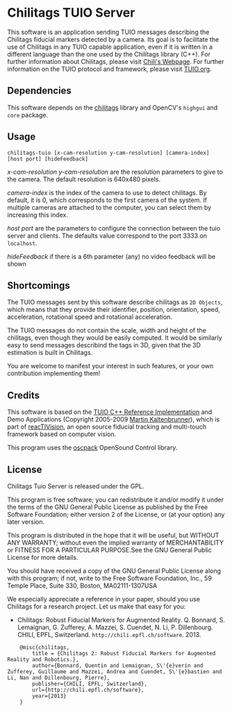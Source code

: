 Chilitags TUIO Server
=====================

This software is an application sending TUIO messages describing the Chilitags fiducial markers detected by a camera. Its goal is to facilitate the use of Chilitags in any TUIO capable application, even if it is written in a different language than the one used by the Chilitags library (C++). For further information about Chilitags, please visit [Chili's Webpage](http://chili.epfl.ch/software). For further information on the TUIO protocol and framework, please visit [TUIO.org](http://www.tuio.org/).

Dependencies
------------

This software depends on the [chilitags](https://github.com/chili-epfl/chilitags) library and OpenCV's `highgui` and `core` package.


Usage
-----

    chilitags-tuio [x-cam-resolution y-cam-resolution] [camera-index] [host port] [hideFeedback]

*x-cam-resolution y-cam-resolution* are the resolution parameters to give to the camera.
The default resolution is 640x480 pixels.

*camera-index* is the index of the camera to use to detect chilitags.
By default, it is 0, which corresponds to the first camera of the system.
If multiple cameras are attached to the computer, you can select them by increasing this index.

*host port* are the parameters to configure the connection between the tuio server and clients.
The defaults value correspond to the port 3333 on `localhost`.

*hideFeedback* if there is a 6th parameter (any) no video feedback will be shown

Shortcomings
------------

The TUIO messages sent by this software describe chilitags as `2D Objects`, which means that they provide their identifier, position, orientation, speed, acceleration, rotational speed and rotational acceleration.

The TUIO messages do not contain the scale, width and height of the chilitags, even though they would be easily computed. It would be similarly easy to send messages describind the tags in 3D, given that the 3D estimation is built in Chilitags.

You are welcome to manifest your interest in such features, or your own contribution implementing them!

Credits
-------

This software is based on the [TUIO C++ Reference Implementation](http://tuio.org/?software) and Demo Applications (Copyright 2005-2009 [Martin Kaltenbrunner](http://modin.yuri.at)), which is part of [reacTIVision](http://reactivision.sourceforge.net), an open source fiducial tracking and multi-touch framework based on computer vision. 

This program uses the [oscpack](http://www.audiomulch.com/~rossb/code/oscpack/) OpenSound Control library.

License
-------

Chilitags Tuio Server is released under the GPL.

This program is free software; you can redistribute it and/or modify it under the terms of the GNU General Public License as published by the Free Software Foundation; either version 2 of the License, or (at your option) any later version.  

This program is distributed in the hope that it will be useful, but WITHOUT ANY WARRANTY; without even the implied warranty of MERCHANTABILITY or FITNESS FOR A PARTICULAR PURPOSE.See the GNU General Public License for more details.

You should have received a copy of the GNU General Public License along with this program; if not, write to the Free Software Foundation, Inc., 59 Temple Place, Suite 330, Boston, MA02111-1307USA


We especially appreciate a reference in your paper, should you use Chilitags for a research project. Let us make that easy for you:

 * Chilitags: Robust Fiducial Markers for Augmented Reality. Q. Bonnard, S.
 Lemaignan, G.  Zufferey, A. Mazzei, S. Cuendet, N. Li, P. Dillenbourg.
 CHILI, EPFL, Switzerland. `http://chili.epfl.ch/software`. 2013.

```
	@misc{chilitags,
		title = {Chilitags 2: Robust Fiducial Markers for Augmented Reality and Robotics.},
		author={Bonnard, Quentin and Lemaignan, S\'{e}verin and Zufferey, Guillaume and Mazzei, Andrea and Cuendet, S\'{e}bastien and Li, Nan and Dillenbourg, Pierre},
		publisher={CHILI, EPFL, Switzerland},
		url={http://chili.epfl.ch/software},
		year={2013}
	}
```
